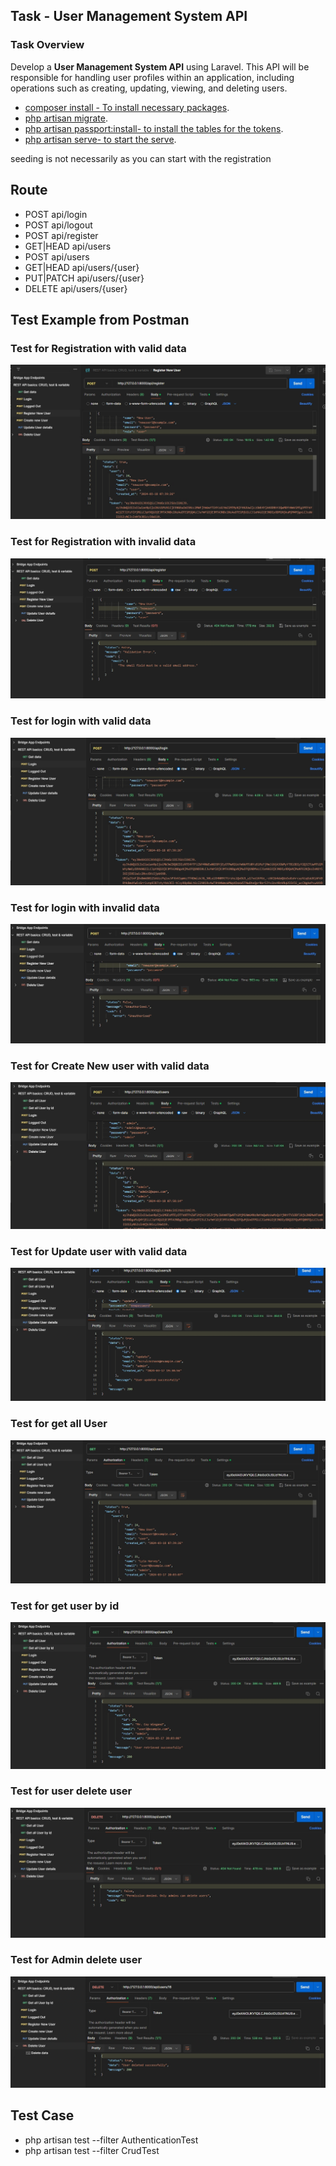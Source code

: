 

## Task - User Management System API

### **Task Overview**

Develop a **User Management System API** using Laravel. This API will be responsible for handling user profiles within an application, including operations such as creating, updating, viewing, and deleting users.

- [composer install - To install necessary packages]().
- [php artisan migrate]().
- [php artisan passport:install- to install the tables for the tokens]().
- [php artisan serve- to start the serve]().

seeding is not necessarily as you can start with the registration

## Route
- POST            api/login
- POST            api/logout  
- POST            api/register   
- GET|HEAD        api/users
- POST            api/users
- GET|HEAD        api/users/{user}
- PUT|PATCH       api/users/{user}
- DELETE          api/users/{user}


## Test Example from Postman
### Test for Registration with valid data
![Alt text](public/images/Register.jpg)
### Test for Registration with invalid data
![Alt text](public/images/invalidreg.jpg)
### Test for login with valid data
![Alt text](public/images/Validlogin.jpg)
### Test for login with invalid data
![Alt text](public/images/invalidlogin.jpg)
### Test for Create New user with valid data
![Alt text](public/images/createuser.jpg)
### Test for Update user with valid data
![Alt text](public/images/updateuser.jpg)
### Test for get all User
![Alt text](public/images/getalluser.jpg)
### Test for get user by id
![Alt text](public/images/userbyid.jpg)
### Test for  user delete user
![Alt text](public/images/userdeleteuser.jpg)
### Test for  Admin delete user
![Alt text](public/images/admindeleteuser.jpg)


## Test Case

- php artisan test --filter AuthenticationTest
- php artisan test --filter CrudTest

##


